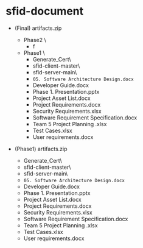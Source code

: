 # sfid-document


- (Final) artifacts.zip
  - Phase2 \
    - f
  - Phase1 \
    - Generate_Cert\
    - sfid-client-master\
    - sfid-server-main\
    - `05. Software Architecture Design.docx`
    - Developer Guide.docx
    - Phase 1. Presentation.pptx
    - Project Asset List.docx
    - Project Requirements.docx
    - Security Requirements.xlsx
    - Software Requirement Specification.docx
    - Team 5 Project Planning .xlsx
    - Test Cases.xlsx
    - User requirements.docx


- (Phase1) artifacts.zip 
  - Generate_Cert\
  - sfid-client-master\
  - sfid-server-main\
  - `05. Software Architecture Design.docx`
  - Developer Guide.docx
  - Phase 1. Presentation.pptx
  - Project Asset List.docx
  - Project Requirements.docx
  - Security Requirements.xlsx
  - Software Requirement Specification.docx
  - Team 5 Project Planning .xlsx
  - Test Cases.xlsx
  - User requirements.docx
